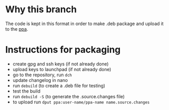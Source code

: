 # Why this branch

The code is kept in this format in order to make .deb package and upload it to the [ppa](https://launchpad.net/~apandada1/+archive/ubuntu/brightness-controller).

# Instructions for packaging 

- create gpg and ssh keys (if not already done)
- upload keys to launchpad (if not already done)
- go to the repository, run `dch`
- update changelog in nano
- run `debuild` (to create a .deb file for testing)
- test the build 
- run `debuild -S` (to generate the .source.changes file)
- to upload run `dput ppa:user-name/ppa-name name.source.changes`